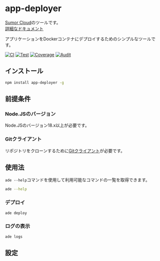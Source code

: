 # app-deployer

[Sumor Cloud](https://sumor.cloud)のツールです。  
[詳細なドキュメント](https://sumor.cloud/app-deployer)

アプリケーションをDockerコンテナにデプロイするためのシンプルなツールです。

[![CI](https://github.com/sumor-cloud/app-deployer/actions/workflows/ci.yml/badge.svg)](https://github.com/sumor-cloud/app-deployer/actions/workflows/ci.yml)
[![Test](https://github.com/sumor-cloud/app-deployer/actions/workflows/ut.yml/badge.svg)](https://github.com/sumor-cloud/app-deployer/actions/workflows/ut.yml)
[![Coverage](https://github.com/sumor-cloud/app-deployer/actions/workflows/coverage.yml/badge.svg)](https://github.com/sumor-cloud/app-deployer/actions/workflows/coverage.yml)
[![Audit](https://github.com/sumor-cloud/app-deployer/actions/workflows/audit.yml/badge.svg)](https://github.com/sumor-cloud/app-deployer/actions/workflows/audit.yml)

## インストール

```bash
npm install app-deployer -g
```

## 前提条件

### Node.JSのバージョン

Node.JSのバージョン18.x以上が必要です。

### Gitクライアント

リポジトリをクローンするために[Gitクライアント](https://git-scm.com/)が必要です。

## 使用法

`ade --help`コマンドを使用して利用可能なコマンドの一覧を取得できます。

```bash
ade --help
```

### デプロイ

```bash
ade deploy
```

### ログの表示

```bash
ade logs
```

## 設定
